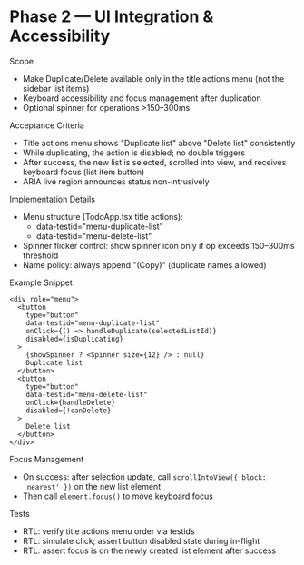 # Phase 2 — UI Integration & Accessibility

Scope
- Make Duplicate/Delete available only in the title actions menu (not the sidebar list items)
- Keyboard accessibility and focus management after duplication
- Optional spinner for operations >150–300ms

Acceptance Criteria
- Title actions menu shows "Duplicate list" above "Delete list" consistently
- While duplicating, the action is disabled; no double triggers
- After success, the new list is selected, scrolled into view, and receives keyboard focus (list item button)
- ARIA live region announces status non-intrusively

Implementation Details
- Menu structure (TodoApp.tsx title actions):
  - data-testid="menu-duplicate-list"
  - data-testid="menu-delete-list"
- Spinner flicker control: show spinner icon only if op exceeds 150–300ms threshold
- Name policy: always append "(Copy)" (duplicate names allowed)

Example Snippet
```tsx
<div role="menu">
  <button
    type="button"
    data-testid="menu-duplicate-list"
    onClick={() => handleDuplicate(selectedListId)}
    disabled={isDuplicating}
  >
    {showSpinner ? <Spinner size={12} /> : null}
    Duplicate list
  </button>
  <button
    type="button"
    data-testid="menu-delete-list"
    onClick={handleDelete}
    disabled={!canDelete}
  >
    Delete list
  </button>
</div>
```

Focus Management
- On success: after selection update, call `scrollIntoView({ block: 'nearest' })` on the new list element
- Then call `element.focus()` to move keyboard focus

Tests
- RTL: verify title actions menu order via testids
- RTL: simulate click; assert button disabled state during in-flight
- RTL: assert focus is on the newly created list element after success
